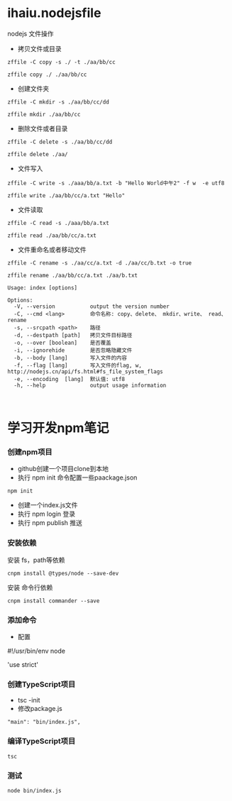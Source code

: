 
# ihaiu.nodejsfile
nodejs 文件操作


* 拷贝文件或目录

```
zffile -C copy -s ./ -t ./aa/bb/cc     

``` 

```
zffile copy ./ ./aa/bb/cc
```


* 创建文件夹

```
zffile -C mkdir -s ./aa/bb/cc/dd   
``` 

```
zffile mkdir ./aa/bb/cc
```

* 删除文件或者目录

```
zffile -C delete -s ./aa/bb/cc/dd
```


```
zffile delete ./aa/
```


* 文件写入

```
zffile -C write -s ./aaa/bb/a.txt -b "Hello World中午2" -f w  -e utf8
```


```
zffile write ./aa/bb/cc/a.txt "Hello"
```


* 文件读取

```
zffile -C read -s ./aaa/bb/a.txt
```

```
zffile read ./aa/bb/cc/a.txt
```


* 文件重命名或者移动文件

```
zffile -C rename -s ./aa/cc/a.txt -d ./aa/cc/b.txt -o true
```

```
zffile rename ./aa/bb/cc/a.txt ./aa/b.txt
```





```
Usage: index [options]

Options:
  -V, --version           output the version number
  -C, --cmd <lang>        命令名称: copy、delete、 mkdir、write、 read、 rename
  -s, --srcpath <path>    路径
  -d, --destpath [path]   拷贝文件目标路径
  -o, --over [boolean]    是否覆盖
  -i, --ignorehide        是否忽略隐藏文件
  -b, --body [lang]       写入文件的内容
  -f, --flag [lang]       写入文件的flag, w, http://nodejs.cn/api/fs.html#fs_file_system_flags
  -e, --encoding  [lang]  默认值: utf8
  -h, --help              output usage information



```















# 学习开发npm笔记
### 创建npm项目
* github创建一个项目clone到本地
* 执行 npm init 命令配置一些paackage.json
```
npm init
```
* 创建一个index.js文件
* 执行 npm login 登录
* 执行 npm publish 推送

### 安装依赖

安装 fs，path等依赖

```
cnpm install @types/node --save-dev
```

安装 命令行依赖
```
cnpm install commander --save
```

### 添加命令
* 配置

#!/usr/bin/env node

'use strict'

### 创建TypeScript项目
* tsc -init
* 修改package.js

```
"main": "bin/index.js",
```

### 编译TypeScript项目

```
tsc
```

### 测试

```
node bin/index.js
```